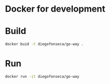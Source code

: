 # Docker for development

# Build
```bash
docker buid -t diegofonseca/go-way .
```

# Run
```bash
docker run -it diegofonseca/go-way
```
